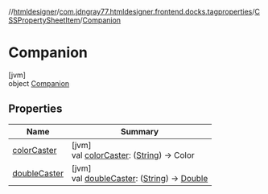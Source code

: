 //[htmldesigner](../../../../index.md)/[com.jdngray77.htmldesigner.frontend.docks.tagproperties](../../index.md)/[CSSPropertySheetItem](../index.md)/[Companion](index.md)

# Companion

[jvm]\
object [Companion](index.md)

## Properties

| Name | Summary |
|---|---|
| [colorCaster](color-caster.md) | [jvm]<br>val [colorCaster](color-caster.md): ([String](https://kotlinlang.org/api/latest/jvm/stdlib/kotlin/-string/index.html)) -&gt; Color |
| [doubleCaster](double-caster.md) | [jvm]<br>val [doubleCaster](double-caster.md): ([String](https://kotlinlang.org/api/latest/jvm/stdlib/kotlin/-string/index.html)) -&gt; [Double](https://kotlinlang.org/api/latest/jvm/stdlib/kotlin/-double/index.html) |
